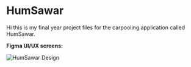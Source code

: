 # HumSawar

Hi this is my final year project files for the carpooling application called HumSawar. 

**Figma UI/UX screens:**


![HumSawar Design](https://github.com/moaviyah/HumSawar/assets/81566457/31957f47-ee74-4392-a488-5e4ecd33b0e3)
